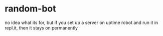 # random-bot
no idea what its for, but if you set up a server on uptime robot and run it in repl.it, then it stays on permanently
